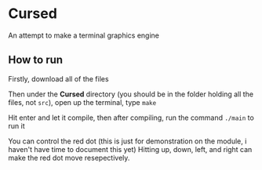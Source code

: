 # Cursed
An attempt to make a terminal graphics engine

## How to run

Firstly, download all of the files

Then under the **Cursed** directory (you should be in the folder holding all the files, not `src`), open up the terminal, type `make`

Hit enter and let it compile, then after compiling, run the command `./main` to run it

You can control the red dot (this is just for demonstration on the module, i haven't have time to document this yet)
Hitting up, down, left, and right can make the red dot move resepectively.
